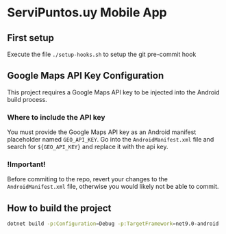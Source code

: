 # ServiPuntos.uy Mobile App

## First setup

Execute the file `./setup-hooks.sh` to setup the git pre-commit hook

## Google Maps API Key Configuration

This project requires a Google Maps API key to be injected into the Android build process.

### Where to include the API key

You must provide the Google Maps API key as an Android manifest placeholder named `GEO_API_KEY`.
Go into the `AndroidManifest.xml` file and search for `${GEO_API_KEY}` and replace it with the api key.

### !Important!
Before commiting to the repo, revert your changes to the `AndroidManifest.xml` file, otherwise you would likely not be able to commit.


## How to build the project

```bash
dotnet build -p:Configuration=Debug -p:TargetFramework=net9.0-android
```